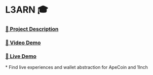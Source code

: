 # L3ARN 🎓

### [🔗 Project Description](https://ethglobal.com/showcase/l3arn-5teko)

### [🔗 Video Demo](https://youtu.be/Cu6zeJzxhik)

### [🔗 Live Demo](https://l3arn.vercel.app/)

\* Find live experiences and wallet abstraction for ApeCoin and 1Inch
